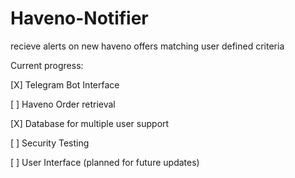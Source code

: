 # Haveno-Notifier
recieve alerts on new haveno offers matching user defined criteria

Current progress:

[X] Telegram Bot Interface

[ ] Haveno Order retrieval

[X] Database for multiple user support

[ ] Security Testing

[ ] User Interface (planned for future updates)
